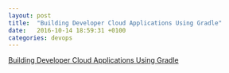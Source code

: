 ```yaml
---
layout: post
title:  "Building Developer Cloud Applications Using Gradle"
date:   2016-10-14 18:59:31 +0100
categories: devops 
---
```


[Building Developer Cloud Applications Using Gradle](https://wbrianleonard.wordpress.com/2016/10/14/building-developer-cloud-applications-using-gradle/)